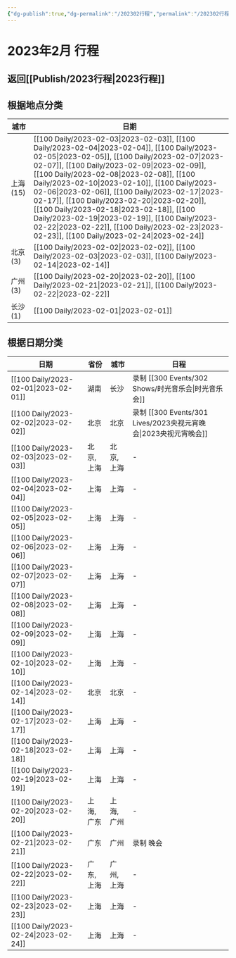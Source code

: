 ```yaml
---
{"dg-publish":true,"dg-permalink":"/202302行程","permalink":"/202302行程/"}
---
```


# 2023年2月 行程

## 返回[[Publish/2023行程\|2023行程]]

## 根据地点分类

| 城市      | 日期                                                                                                                                                                                                                                                                                                                                                                                                                                                                                                                                                                                                                                    |
| ------- | ------------------------------------------------------------------------------------------------------------------------------------------------------------------------------------------------------------------------------------------------------------------------------------------------------------------------------------------------------------------------------------------------------------------------------------------------------------------------------------------------------------------------------------------------------------------------------------------------------------------------------------- |
| 上海 (15) | [[100 Daily/2023-02-03\|2023-02-03]], [[100 Daily/2023-02-04\|2023-02-04]], [[100 Daily/2023-02-05\|2023-02-05]], [[100 Daily/2023-02-07\|2023-02-07]], [[100 Daily/2023-02-09\|2023-02-09]], [[100 Daily/2023-02-08\|2023-02-08]], [[100 Daily/2023-02-10\|2023-02-10]], [[100 Daily/2023-02-06\|2023-02-06]], [[100 Daily/2023-02-17\|2023-02-17]], [[100 Daily/2023-02-20\|2023-02-20]], [[100 Daily/2023-02-18\|2023-02-18]], [[100 Daily/2023-02-19\|2023-02-19]], [[100 Daily/2023-02-22\|2023-02-22]], [[100 Daily/2023-02-23\|2023-02-23]], [[100 Daily/2023-02-24\|2023-02-24]] |
| 北京 (3)  | [[100 Daily/2023-02-02\|2023-02-02]], [[100 Daily/2023-02-03\|2023-02-03]], [[100 Daily/2023-02-14\|2023-02-14]]                                                                                                                                                                                                                                                                                                                                                                                                                                                                                                             |
| 广州 (3)  | [[100 Daily/2023-02-20\|2023-02-20]], [[100 Daily/2023-02-21\|2023-02-21]], [[100 Daily/2023-02-22\|2023-02-22]]                                                                                                                                                                                                                                                                                                                                                                                                                                                                                                             |
| 长沙 (1)  | [[100 Daily/2023-02-01\|2023-02-01]]                                                                                                                                                                                                                                                                                                                                                                                                                                                                                                                                                                                               |


## 根据日期分类

| 日期                                      | 省份     | 城市     | 日程                |
| --------------------------------------- | ------ | ------ | ----------------- |
| [[100 Daily/2023-02-01\|2023-02-01]] | 湖南     | 长沙     | 录制 [[300 Events/302 Shows/时光音乐会\|时光音乐会]]      |
| [[100 Daily/2023-02-02\|2023-02-02]] | 北京     | 北京     | 录制 [[300 Events/301 Lives/2023央视元宵晚会\|2023央视元宵晚会]] |
| [[100 Daily/2023-02-03\|2023-02-03]] | 北京, 上海 | 北京, 上海 | \-                |
| [[100 Daily/2023-02-04\|2023-02-04]] | 上海     | 上海     | \-                |
| [[100 Daily/2023-02-05\|2023-02-05]] | 上海     | 上海     | \-                |
| [[100 Daily/2023-02-06\|2023-02-06]] | 上海     | 上海     | \-                |
| [[100 Daily/2023-02-07\|2023-02-07]] | 上海     | 上海     | \-                |
| [[100 Daily/2023-02-08\|2023-02-08]] | 上海     | 上海     | \-                |
| [[100 Daily/2023-02-09\|2023-02-09]] | 上海     | 上海     | \-                |
| [[100 Daily/2023-02-10\|2023-02-10]] | 上海     | 上海     | \-                |
| [[100 Daily/2023-02-14\|2023-02-14]] | 北京     | 北京     | \-                |
| [[100 Daily/2023-02-17\|2023-02-17]] | 上海     | 上海     | \-                |
| [[100 Daily/2023-02-18\|2023-02-18]] | 上海     | 上海     | \-                |
| [[100 Daily/2023-02-19\|2023-02-19]] | 上海     | 上海     | \-                |
| [[100 Daily/2023-02-20\|2023-02-20]] | 上海, 广东 | 上海, 广州 | \-                |
| [[100 Daily/2023-02-21\|2023-02-21]] | 广东     | 广州     | 录制 晚会             |
| [[100 Daily/2023-02-22\|2023-02-22]] | 广东, 上海 | 广州, 上海 | \-                |
| [[100 Daily/2023-02-23\|2023-02-23]] | 上海     | 上海     | \-                |
| [[100 Daily/2023-02-24\|2023-02-24]] | 上海     | 上海     | \-                |
